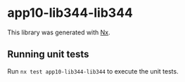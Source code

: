 # app10-lib344-lib344

This library was generated with [Nx](https://nx.dev).

## Running unit tests

Run `nx test app10-lib344-lib344` to execute the unit tests.
